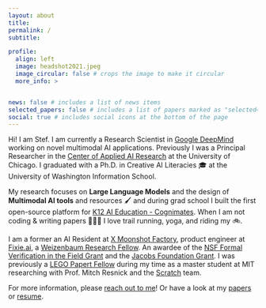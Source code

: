 ```yaml
---
layout: about
title:
permalink: /
subtitle:

profile:
  align: left
  image: headshot2021.jpeg
  image_circular: false # crops the image to make it circular
  more_info: >


news: false # includes a list of news items
selected_papers: false # includes a list of papers marked as "selected={true}"
social: true # includes social icons at the bottom of the page
---
```


Hi! I am Stef. I am currently a Research Scientist in [Google DeepMind](https://gemini.google.com/) working on novel multimodal AI applications. Previously I was a Principal Researcher in the [Center of Applied AI Research](https://www.chicagobooth.edu/research/center-for-applied-artificial-intelligence) at the University of Chicago. I graduated with a Ph.D. in Creative AI Literacies 🎓 at the University of Washington Information School.

My research focuses on __Large Language Models__ and the design of __Multimodal AI tools__ and resources 🖌️ and during grad school I built the first open-source platform for [K12 AI Education - Cognimates](cognimates.me). When I am not coding & writing papers 👩🏽‍💻 I love trail running, yoga, and riding my 🚲.

I am a former an AI Resident at [X Moonshot Factory](https://x.company/), product engineer at [Fixie.ai](fixie.ai), a [Weizenbaum Research Fellow](https://www.weizenbaum-institut.de/portrait/p/stefania-druga/). An awardee of the [NSF Formal Verification in the Field Grant](https://www.nsf.gov/awardsearch/showAward?AWD_ID=2122950&HistoricalAwards=false) and the [Jacobs Foundation Grant](https://ischool.uw.edu/news/2020/01/researchers-win-fellowship-study-new-frontier-tech-education). I was previously a [LEGO Papert Fellow](https://www.media.mit.edu/posts/meet-the-2017-lego-papert-fellows/) during my time as a master student at MIT researching with Prof. Mitch Resnick and the [Scratch](https://scratch.mit.edu/) team.

For more information, please [reach out to me](mailto:stefania@hackidemia.com)! Or have a look at my [papers](https://stefania11.github.io/publications/) or [resume](https://stefania11.github.io/resume/).
